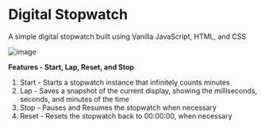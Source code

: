 # Digital Stopwatch

A simple digital stopwatch built using Vanilla JavaScript, HTML, and CSS

![image](https://github.com/kidskoding/digital-stopwatch/assets/68204671/6b52bed6-bb97-47a1-a42a-0774824ff95f)

<strong>Features - Start, Lap, Reset, and Stop</strong>
<ol>
  <li>Start - Starts a stopwatch instance that infinitely counts minutes</li>
  <li>Lap - Saves a snapshot of the current display, showing the milliseconds, seconds, and minutes of the time</li>
  <li>Stop - Pauses and Resumes the stopwatch when necessary</li>
  <li>Reset - Resets the stopwatch back to 00:00:00, when necessary</li>
</ol>
